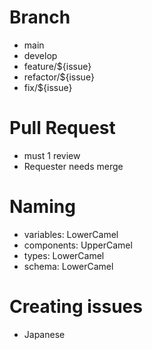 # Branch
- main
- develop
- feature/${issue}
- refactor/${issue}
- fix/${issue}
# Pull Request
- must 1 review
- Requester needs merge
# Naming
- variables: LowerCamel
- components: UpperCamel
- types: LowerCamel
- schema: LowerCamel
# Creating issues
- Japanese
